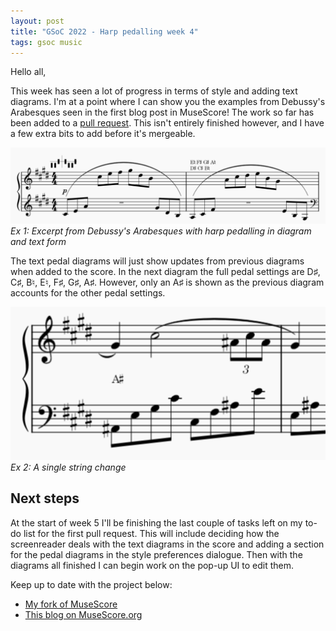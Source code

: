 ```yaml
---
layout: post
title: "GSoC 2022 - Harp pedalling week 4"
tags: gsoc music
---
```


Hello all,

This week has seen a lot of progress in terms of style and adding text diagrams.  I'm at a point where I can show you the examples from Debussy's Arabesques seen in the first blog post in MuseScore!  The work so far has been added to a [pull request](https://github.com/musescore/MuseScore/pull/12269).  This isn't entirely finished however, and I have a few extra bits to add before it's mergeable.  

![Excerpt from Debussy's Arabesques written in Musescore with harp pedal diagrams](/assets/img/Debussy-MS-1.PNG)
*Ex 1: Excerpt from Debussy's Arabesques with harp pedalling in diagram and text form*

The text pedal diagrams will just show updates from previous diagrams when added to the score.  In the next diagram the full pedal settings are D♯, C♯, B♮, E♮, F♯, G♯, A♯.  However, only an A♯ is shown as the previous diagram accounts for the other pedal settings.

![Excerpt from Debussy's Arabesques showing a single string pedal change](/assets/img/Debussy-MS-2.PNG)
*Ex 2: A single string change*

## Next steps

At the start of week 5 I'll be finishing the last couple of tasks left on my to-do list for the first pull request.  This will include deciding how the screenreader deals with the text diagrams in the score and adding a section for the pedal diagrams in the style preferences dialogue.  Then with the diagrams all finished I can begin work on the pop-up UI to edit them.


Keep up to date with the project below:
- [My fork of MuseScore](https://github.com/miiizen/musescore/tree/harp-pedalling)
- [This blog on MuseScore.org](https://musescore.org/en/user/3773138/blog)